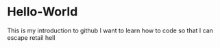 # Hello-World
This is my introduction to github
I want to learn how to code so that I can escape retail hell
